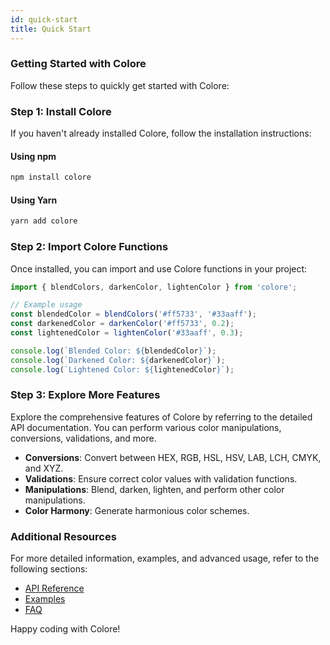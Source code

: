 ```yaml
---
id: quick-start
title: Quick Start
---
```


### Getting Started with Colore

Follow these steps to quickly get started with Colore:

### Step 1: Install Colore

If you haven't already installed Colore, follow the installation instructions:

#### Using npm

```bash
npm install colore
```

#### Using Yarn

```bash
yarn add colore
```

### Step 2: Import Colore Functions

Once installed, you can import and use Colore functions in your project:

```javascript
import { blendColors, darkenColor, lightenColor } from 'colore';

// Example usage
const blendedColor = blendColors('#ff5733', '#33aaff');
const darkenedColor = darkenColor('#ff5733', 0.2);
const lightenedColor = lightenColor('#33aaff', 0.3);

console.log(`Blended Color: ${blendedColor}`);
console.log(`Darkened Color: ${darkenedColor}`);
console.log(`Lightened Color: ${lightenedColor}`);
```

### Step 3: Explore More Features

Explore the comprehensive features of Colore by referring to the detailed API documentation. You can perform various color manipulations, conversions, validations, and more.

- **Conversions**: Convert between HEX, RGB, HSL, HSV, LAB, LCH, CMYK, and XYZ.
- **Validations**: Ensure correct color values with validation functions.
- **Manipulations**: Blend, darken, lighten, and perform other color manipulations.
- **Color Harmony**: Generate harmonious color schemes.

### Additional Resources

For more detailed information, examples, and advanced usage, refer to the following sections:

- [API Reference](./api-reference)
- [Examples](./examples)
- [FAQ](./faq)

Happy coding with Colore!
